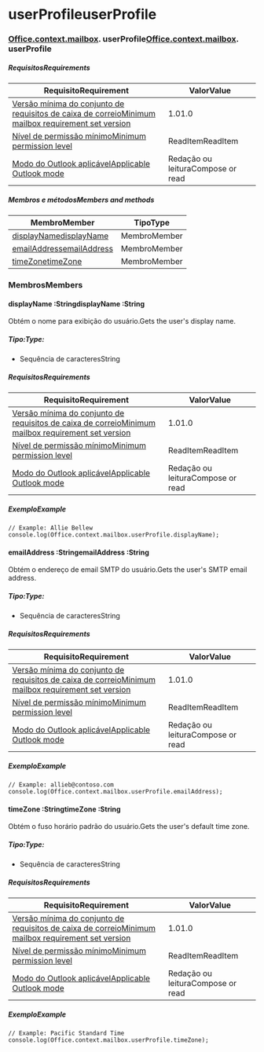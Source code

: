 # <a name="userprofile"></a><span data-ttu-id="4375c-101">userProfile</span><span class="sxs-lookup"><span data-stu-id="4375c-101">userProfile</span></span>

### <span data-ttu-id="4375c-p101">[Office](Office.md)[.context](Office.context.md)[.mailbox](Office.context.mailbox.md). userProfile</span><span class="sxs-lookup"><span data-stu-id="4375c-p101">[Office](Office.md)[.context](Office.context.md)[.mailbox](Office.context.mailbox.md). userProfile</span></span>

##### <a name="requirements"></a><span data-ttu-id="4375c-104">Requisitos</span><span class="sxs-lookup"><span data-stu-id="4375c-104">Requirements</span></span>

|<span data-ttu-id="4375c-105">Requisito</span><span class="sxs-lookup"><span data-stu-id="4375c-105">Requirement</span></span>| <span data-ttu-id="4375c-106">Valor</span><span class="sxs-lookup"><span data-stu-id="4375c-106">Value</span></span>|
|---|---|
|[<span data-ttu-id="4375c-107">Versão mínima do conjunto de requisitos de caixa de correio</span><span class="sxs-lookup"><span data-stu-id="4375c-107">Minimum mailbox requirement set version</span></span>](/office/dev/add-ins/reference/requirement-sets/outlook-api-requirement-sets)| <span data-ttu-id="4375c-108">1.0</span><span class="sxs-lookup"><span data-stu-id="4375c-108">1.0</span></span>|
|[<span data-ttu-id="4375c-109">Nível de permissão mínimo</span><span class="sxs-lookup"><span data-stu-id="4375c-109">Minimum permission level</span></span>](https://docs.microsoft.com/outlook/add-ins/understanding-outlook-add-in-permissions)| <span data-ttu-id="4375c-110">ReadItem</span><span class="sxs-lookup"><span data-stu-id="4375c-110">ReadItem</span></span>|
|[<span data-ttu-id="4375c-111">Modo do Outlook aplicável</span><span class="sxs-lookup"><span data-stu-id="4375c-111">Applicable Outlook mode</span></span>](https://docs.microsoft.com/outlook/add-ins/#extension-points)| <span data-ttu-id="4375c-112">Redação ou leitura</span><span class="sxs-lookup"><span data-stu-id="4375c-112">Compose or read</span></span>|

##### <a name="members-and-methods"></a><span data-ttu-id="4375c-113">Membros e métodos</span><span class="sxs-lookup"><span data-stu-id="4375c-113">Members and methods</span></span>

| <span data-ttu-id="4375c-114">Membro</span><span class="sxs-lookup"><span data-stu-id="4375c-114">Member</span></span> | <span data-ttu-id="4375c-115">Tipo</span><span class="sxs-lookup"><span data-stu-id="4375c-115">Type</span></span> |
|--------|------|
| [<span data-ttu-id="4375c-116">displayName</span><span class="sxs-lookup"><span data-stu-id="4375c-116">displayName</span></span>](#displayname-string) | <span data-ttu-id="4375c-117">Membro</span><span class="sxs-lookup"><span data-stu-id="4375c-117">Member</span></span> |
| [<span data-ttu-id="4375c-118">emailAddress</span><span class="sxs-lookup"><span data-stu-id="4375c-118">emailAddress</span></span>](#emailaddress-string) | <span data-ttu-id="4375c-119">Membro</span><span class="sxs-lookup"><span data-stu-id="4375c-119">Member</span></span> |
| [<span data-ttu-id="4375c-120">timeZone</span><span class="sxs-lookup"><span data-stu-id="4375c-120">timeZone</span></span>](#timezone-string) | <span data-ttu-id="4375c-121">Membro</span><span class="sxs-lookup"><span data-stu-id="4375c-121">Member</span></span> |

### <a name="members"></a><span data-ttu-id="4375c-122">Membros</span><span class="sxs-lookup"><span data-stu-id="4375c-122">Members</span></span>

####  <a name="displayname-string"></a><span data-ttu-id="4375c-123">displayName :String</span><span class="sxs-lookup"><span data-stu-id="4375c-123">displayName :String</span></span>

<span data-ttu-id="4375c-124">Obtém o nome para exibição do usuário.</span><span class="sxs-lookup"><span data-stu-id="4375c-124">Gets the user's display name.</span></span>

##### <a name="type"></a><span data-ttu-id="4375c-125">Tipo:</span><span class="sxs-lookup"><span data-stu-id="4375c-125">Type:</span></span>

*   <span data-ttu-id="4375c-126">Sequência de caracteres</span><span class="sxs-lookup"><span data-stu-id="4375c-126">String</span></span>

##### <a name="requirements"></a><span data-ttu-id="4375c-127">Requisitos</span><span class="sxs-lookup"><span data-stu-id="4375c-127">Requirements</span></span>

|<span data-ttu-id="4375c-128">Requisito</span><span class="sxs-lookup"><span data-stu-id="4375c-128">Requirement</span></span>| <span data-ttu-id="4375c-129">Valor</span><span class="sxs-lookup"><span data-stu-id="4375c-129">Value</span></span>|
|---|---|
|[<span data-ttu-id="4375c-130">Versão mínima do conjunto de requisitos de caixa de correio</span><span class="sxs-lookup"><span data-stu-id="4375c-130">Minimum mailbox requirement set version</span></span>](/office/dev/add-ins/reference/requirement-sets/outlook-api-requirement-sets)| <span data-ttu-id="4375c-131">1.0</span><span class="sxs-lookup"><span data-stu-id="4375c-131">1.0</span></span>|
|[<span data-ttu-id="4375c-132">Nível de permissão mínimo</span><span class="sxs-lookup"><span data-stu-id="4375c-132">Minimum permission level</span></span>](https://docs.microsoft.com/outlook/add-ins/understanding-outlook-add-in-permissions)| <span data-ttu-id="4375c-133">ReadItem</span><span class="sxs-lookup"><span data-stu-id="4375c-133">ReadItem</span></span>|
|[<span data-ttu-id="4375c-134">Modo do Outlook aplicável</span><span class="sxs-lookup"><span data-stu-id="4375c-134">Applicable Outlook mode</span></span>](https://docs.microsoft.com/outlook/add-ins/#extension-points)| <span data-ttu-id="4375c-135">Redação ou leitura</span><span class="sxs-lookup"><span data-stu-id="4375c-135">Compose or read</span></span>|

##### <a name="example"></a><span data-ttu-id="4375c-136">Exemplo</span><span class="sxs-lookup"><span data-stu-id="4375c-136">Example</span></span>

```
// Example: Allie Bellew
console.log(Office.context.mailbox.userProfile.displayName);
```

####  <a name="emailaddress-string"></a><span data-ttu-id="4375c-137">emailAddress :String</span><span class="sxs-lookup"><span data-stu-id="4375c-137">emailAddress :String</span></span>

<span data-ttu-id="4375c-138">Obtém o endereço de email SMTP do usuário.</span><span class="sxs-lookup"><span data-stu-id="4375c-138">Gets the user's SMTP email address.</span></span>

##### <a name="type"></a><span data-ttu-id="4375c-139">Tipo:</span><span class="sxs-lookup"><span data-stu-id="4375c-139">Type:</span></span>

*   <span data-ttu-id="4375c-140">Sequência de caracteres</span><span class="sxs-lookup"><span data-stu-id="4375c-140">String</span></span>

##### <a name="requirements"></a><span data-ttu-id="4375c-141">Requisitos</span><span class="sxs-lookup"><span data-stu-id="4375c-141">Requirements</span></span>

|<span data-ttu-id="4375c-142">Requisito</span><span class="sxs-lookup"><span data-stu-id="4375c-142">Requirement</span></span>| <span data-ttu-id="4375c-143">Valor</span><span class="sxs-lookup"><span data-stu-id="4375c-143">Value</span></span>|
|---|---|
|[<span data-ttu-id="4375c-144">Versão mínima do conjunto de requisitos de caixa de correio</span><span class="sxs-lookup"><span data-stu-id="4375c-144">Minimum mailbox requirement set version</span></span>](/office/dev/add-ins/reference/requirement-sets/outlook-api-requirement-sets)| <span data-ttu-id="4375c-145">1.0</span><span class="sxs-lookup"><span data-stu-id="4375c-145">1.0</span></span>|
|[<span data-ttu-id="4375c-146">Nível de permissão mínimo</span><span class="sxs-lookup"><span data-stu-id="4375c-146">Minimum permission level</span></span>](https://docs.microsoft.com/outlook/add-ins/understanding-outlook-add-in-permissions)| <span data-ttu-id="4375c-147">ReadItem</span><span class="sxs-lookup"><span data-stu-id="4375c-147">ReadItem</span></span>|
|[<span data-ttu-id="4375c-148">Modo do Outlook aplicável</span><span class="sxs-lookup"><span data-stu-id="4375c-148">Applicable Outlook mode</span></span>](https://docs.microsoft.com/outlook/add-ins/#extension-points)| <span data-ttu-id="4375c-149">Redação ou leitura</span><span class="sxs-lookup"><span data-stu-id="4375c-149">Compose or read</span></span>|

##### <a name="example"></a><span data-ttu-id="4375c-150">Exemplo</span><span class="sxs-lookup"><span data-stu-id="4375c-150">Example</span></span>

```
// Example: allieb@contoso.com
console.log(Office.context.mailbox.userProfile.emailAddress);
```

####  <a name="timezone-string"></a><span data-ttu-id="4375c-151">timeZone :String</span><span class="sxs-lookup"><span data-stu-id="4375c-151">timeZone :String</span></span>

<span data-ttu-id="4375c-152">Obtém o fuso horário padrão do usuário.</span><span class="sxs-lookup"><span data-stu-id="4375c-152">Gets the user's default time zone.</span></span>

##### <a name="type"></a><span data-ttu-id="4375c-153">Tipo:</span><span class="sxs-lookup"><span data-stu-id="4375c-153">Type:</span></span>

*   <span data-ttu-id="4375c-154">Sequência de caracteres</span><span class="sxs-lookup"><span data-stu-id="4375c-154">String</span></span>

##### <a name="requirements"></a><span data-ttu-id="4375c-155">Requisitos</span><span class="sxs-lookup"><span data-stu-id="4375c-155">Requirements</span></span>

|<span data-ttu-id="4375c-156">Requisito</span><span class="sxs-lookup"><span data-stu-id="4375c-156">Requirement</span></span>| <span data-ttu-id="4375c-157">Valor</span><span class="sxs-lookup"><span data-stu-id="4375c-157">Value</span></span>|
|---|---|
|[<span data-ttu-id="4375c-158">Versão mínima do conjunto de requisitos de caixa de correio</span><span class="sxs-lookup"><span data-stu-id="4375c-158">Minimum mailbox requirement set version</span></span>](/office/dev/add-ins/reference/requirement-sets/outlook-api-requirement-sets)| <span data-ttu-id="4375c-159">1.0</span><span class="sxs-lookup"><span data-stu-id="4375c-159">1.0</span></span>|
|[<span data-ttu-id="4375c-160">Nível de permissão mínimo</span><span class="sxs-lookup"><span data-stu-id="4375c-160">Minimum permission level</span></span>](https://docs.microsoft.com/outlook/add-ins/understanding-outlook-add-in-permissions)| <span data-ttu-id="4375c-161">ReadItem</span><span class="sxs-lookup"><span data-stu-id="4375c-161">ReadItem</span></span>|
|[<span data-ttu-id="4375c-162">Modo do Outlook aplicável</span><span class="sxs-lookup"><span data-stu-id="4375c-162">Applicable Outlook mode</span></span>](https://docs.microsoft.com/outlook/add-ins/#extension-points)| <span data-ttu-id="4375c-163">Redação ou leitura</span><span class="sxs-lookup"><span data-stu-id="4375c-163">Compose or read</span></span>|

##### <a name="example"></a><span data-ttu-id="4375c-164">Exemplo</span><span class="sxs-lookup"><span data-stu-id="4375c-164">Example</span></span>

```
// Example: Pacific Standard Time
console.log(Office.context.mailbox.userProfile.timeZone);
```